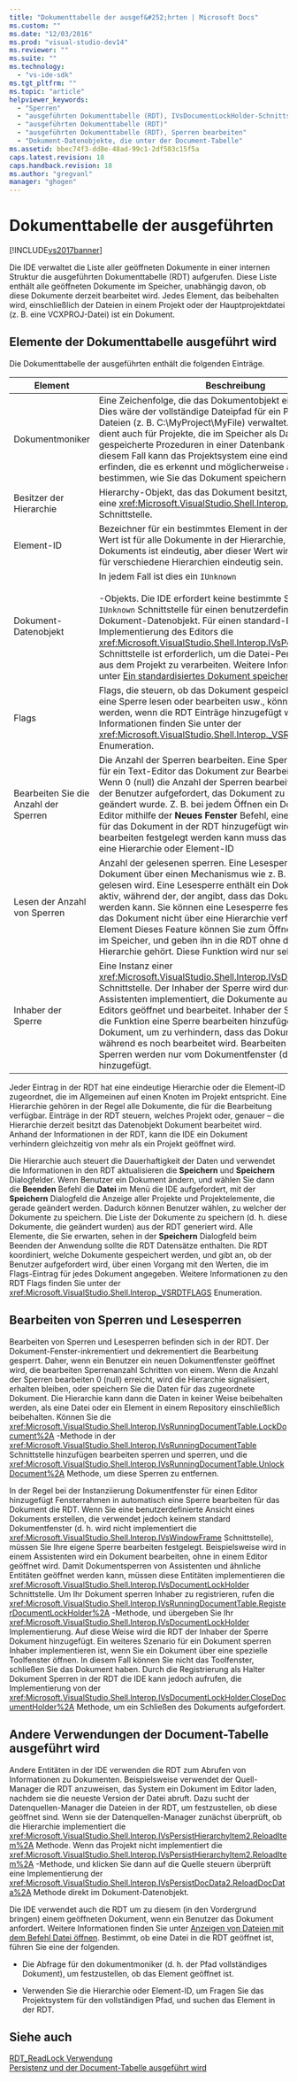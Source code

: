 ```yaml
---
title: "Dokumenttabelle der ausgef&#252;hrten | Microsoft Docs"
ms.custom: ""
ms.date: "12/03/2016"
ms.prod: "visual-studio-dev14"
ms.reviewer: ""
ms.suite: ""
ms.technology: 
  - "vs-ide-sdk"
ms.tgt_pltfrm: ""
ms.topic: "article"
helpviewer_keywords: 
  - "Sperren"
  - "ausgeführten Dokumenttabelle (RDT), IVsDocumentLockHolder-Schnittstelle"
  - "ausgeführten Dokumenttabelle (RDT)"
  - "ausgeführten Dokumenttabelle (RDT), Sperren bearbeiten"
  - "Dokument-Datenobjekte, die unter der Document-Tabelle"
ms.assetid: bbec74f3-dd8e-48ad-99c1-2df503c15f5a
caps.latest.revision: 18
caps.handback.revision: 18
ms.author: "gregvanl"
manager: "ghogen"
---
```

# Dokumenttabelle der ausgef&#252;hrten
[!INCLUDE[vs2017banner](../../code-quality/includes/vs2017banner.md)]

Die IDE verwaltet die Liste aller geöffneten Dokumente in einer internen Struktur die ausgeführten Dokumenttabelle \(RDT\) aufgerufen. Diese Liste enthält alle geöffneten Dokumente im Speicher, unabhängig davon, ob diese Dokumente derzeit bearbeitet wird. Jedes Element, das beibehalten wird, einschließlich der Dateien in einem Projekt oder der Hauptprojektdatei \(z. B. eine VCXPROJ\-Datei\) ist ein Dokument.  
  
## Elemente der Dokumenttabelle ausgeführt wird  
 Die Dokumenttabelle der ausgeführten enthält die folgenden Einträge.  
  
|Element|Beschreibung|  
|-------------|------------------|  
|Dokumentmoniker|Eine Zeichenfolge, die das Dokumentobjekt eindeutig identifiziert. Dies wäre der vollständige Dateipfad für ein Projektsystem, die Dateien \(z. B. C:\\MyProject\\MyFile\) verwaltet. Diese Zeichenfolge dient auch für Projekte, die im Speicher als Dateisysteme, z. B. gespeicherte Prozeduren in einer Datenbank gespeichert. In diesem Fall kann das Projektsystem eine eindeutige Zeichenfolge erfinden, die es erkennt und möglicherweise analysieren, um zu bestimmen, wie Sie das Dokument speichern kann.|  
|Besitzer der Hierarchie|Hierarchy\-Objekt, das das Dokument besitzt, dargestellt durch eine <xref:Microsoft.VisualStudio.Shell.Interop.IVsHierarchy> Schnittstelle.|  
|Element\-ID|Bezeichner für ein bestimmtes Element in der Hierarchie. Dieser Wert ist für alle Dokumente in der Hierarchie, die im Besitz dieses Dokuments ist eindeutig, aber dieser Wert wird nicht unbedingt für verschiedene Hierarchien eindeutig sein.|  
|Dokument\-Datenobjekt|In jedem Fall ist dies ein `IUnknown`<br /><br /> \-Objekts. Die IDE erfordert keine bestimmte Schnittstelle über die `IUnknown` Schnittstelle für einen benutzerdefinierten Editor\-Dokument\-Datenobjekt. Für einen standard\-Editor, jedoch Implementierung des Editors die <xref:Microsoft.VisualStudio.Shell.Interop.IVsPersistDocData2> Schnittstelle ist erforderlich, um die Datei\-Persistenz\-Aufrufe aus dem Projekt zu verarbeiten. Weitere Informationen finden Sie unter [Ein standardisiertes Dokument speichern](../../extensibility/internals/saving-a-standard-document.md).|  
|Flags|Flags, die steuern, ob das Dokument gespeichert wird, erfolgt eine Sperre lesen oder bearbeiten usw., können angegeben werden, wenn die RDT Einträge hinzugefügt werden. Weitere Informationen finden Sie unter der <xref:Microsoft.VisualStudio.Shell.Interop._VSRDTFLAGS> Enumeration.|  
|Bearbeiten Sie die Anzahl der Sperren|Die Anzahl der Sperren bearbeiten. Eine Sperre bearbeiten gibt für ein Text\-Editor das Dokument zur Bearbeitung zu öffnen. Wenn 0 \(null\) die Anzahl der Sperren bearbeiten einführt, wird der Benutzer aufgefordert, das Dokument zu speichern, wenn es geändert wurde. Z. B. bei jedem Öffnen ein Dokuments in einem Editor mithilfe der **Neues Fenster** Befehl, eine Sperre bearbeiten für das Dokument in der RDT hinzugefügt wird. Damit eine Sperre bearbeiten festgelegt werden kann muss das Dokument bilden eine Hierarchie oder Element\-ID|  
|Lesen der Anzahl von Sperren|Anzahl der gelesenen sperren. Eine Lesesperre gibt an, dass das Dokument über einen Mechanismus wie z. B. einen Assistenten gelesen wird. Eine Lesesperre enthält ein Dokument in der RDT aktiv, während der, der angibt, dass das Dokument bearbeitet werden kann. Sie können eine Lesesperre festlegen, auch wenn das Dokument nicht über eine Hierarchie verfügen oder\-ID Element Dieses Feature können Sie zum Öffnen eines Dokuments im Speicher, und geben ihn in die RDT ohne das Dokument jeder Hierarchie gehört. Diese Funktion wird nur selten verwendet.|  
|Inhaber der Sperre|Eine Instanz einer <xref:Microsoft.VisualStudio.Shell.Interop.IVsDocumentLockHolder> Schnittstelle. Der Inhaber der Sperre wird durch Features wie Assistenten implementiert, die Dokumente außerhalb eines Editors geöffnet und bearbeitet. Inhaber der Sperre können Sie die Funktion eine Sperre bearbeiten hinzufügen, auf das Dokument, um zu verhindern, dass das Dokument geschlossen, während es noch bearbeitet wird. Bearbeiten Sie in der Regel Sperren werden nur vom Dokumentfenster \(d. h. Editoren\) hinzugefügt.|  
  
 Jeder Eintrag in der RDT hat eine eindeutige Hierarchie oder die Element\-ID zugeordnet, die im Allgemeinen auf einen Knoten im Projekt entspricht. Eine Hierarchie gehören in der Regel alle Dokumente, die für die Bearbeitung verfügbar. Einträge in der RDT steuern, welches Projekt oder, genauer – die Hierarchie derzeit besitzt das Datenobjekt Dokument bearbeitet wird. Anhand der Informationen in der RDT, kann die IDE ein Dokument verhindern gleichzeitig von mehr als ein Projekt geöffnet wird.  
  
 Die Hierarchie auch steuert die Dauerhaftigkeit der Daten und verwendet die Informationen in den RDT aktualisieren die **Speichern** und **Speichern** Dialogfelder. Wenn Benutzer ein Dokument ändern, und wählen Sie dann die **Beenden** Befehl die **Datei** im Menü die IDE aufgefordert, mit der **Speichern** Dialogfeld die Anzeige aller Projekte und Projektelemente, die gerade geändert werden. Dadurch können Benutzer wählen, zu welcher der Dokumente zu speichern. Die Liste der Dokumente zu speichern \(d. h. diese Dokumente, die geändert wurden\) aus der RDT generiert wird. Alle Elemente, die Sie erwarten, sehen in der **Speichern** Dialogfeld beim Beenden der Anwendung sollte die RDT Datensätze enthalten. Die RDT koordiniert, welche Dokumente gespeichert werden, und gibt an, ob der Benutzer aufgefordert wird, über einen Vorgang mit den Werten, die im Flags\-Eintrag für jedes Dokument angegeben. Weitere Informationen zu den RDT Flags finden Sie unter der <xref:Microsoft.VisualStudio.Shell.Interop._VSRDTFLAGS> Enumeration.  
  
## Bearbeiten von Sperren und Lesesperren  
 Bearbeiten von Sperren und Lesesperren befinden sich in der RDT. Der Dokument\-Fenster\-inkrementiert und dekrementiert die Bearbeitung gesperrt. Daher, wenn ein Benutzer ein neuen Dokumentfenster geöffnet wird, die bearbeiten Sperrenanzahl Schritten von einem. Wenn die Anzahl der Sperren bearbeiten 0 \(null\) erreicht, wird die Hierarchie signalisiert, erhalten bleiben, oder speichern Sie die Daten für das zugeordnete Dokument. Die Hierarchie kann dann die Daten in keiner Weise beibehalten werden, als eine Datei oder ein Element in einem Repository einschließlich beibehalten. Können Sie die <xref:Microsoft.VisualStudio.Shell.Interop.IVsRunningDocumentTable.LockDocument%2A> \-Methode in der <xref:Microsoft.VisualStudio.Shell.Interop.IVsRunningDocumentTable> Schnittstelle hinzufügen bearbeiten sperren und sperren, und die <xref:Microsoft.VisualStudio.Shell.Interop.IVsRunningDocumentTable.UnlockDocument%2A> Methode, um diese Sperren zu entfernen.  
  
 In der Regel bei der Instanziierung Dokumentfenster für einen Editor hinzugefügt Fensterrahmen in automatisch eine Sperre bearbeiten für das Dokument die RDT. Wenn Sie eine benutzerdefinierte Ansicht eines Dokuments erstellen, die verwendet jedoch keinem standard Dokumentfenster \(d. h. wird nicht implementiert die <xref:Microsoft.VisualStudio.Shell.Interop.IVsWindowFrame> Schnittstelle\), müssen Sie Ihre eigene Sperre bearbeiten festgelegt. Beispielsweise wird in einem Assistenten wird ein Dokument bearbeiten, ohne in einem Editor geöffnet wird. Damit Dokumentsperren von Assistenten und ähnliche Entitäten geöffnet werden kann, müssen diese Entitäten implementieren die <xref:Microsoft.VisualStudio.Shell.Interop.IVsDocumentLockHolder> Schnittstelle. Um Ihr Dokument sperren Inhaber zu registrieren, rufen die <xref:Microsoft.VisualStudio.Shell.Interop.IVsRunningDocumentTable.RegisterDocumentLockHolder%2A> \-Methode, und übergeben Sie Ihr <xref:Microsoft.VisualStudio.Shell.Interop.IVsDocumentLockHolder> Implementierung. Auf diese Weise wird die RDT der Inhaber der Sperre Dokument hinzugefügt. Ein weiteres Szenario für ein Dokument sperren Inhaber implementieren ist, wenn Sie ein Dokument über eine spezielle Toolfenster öffnen. In diesem Fall können Sie nicht das Toolfenster, schließen Sie das Dokument haben. Durch die Registrierung als Halter Dokument Sperren in der RDT die IDE kann jedoch aufrufen, die Implementierung von der <xref:Microsoft.VisualStudio.Shell.Interop.IVsDocumentLockHolder.CloseDocumentHolder%2A> Methode, um ein Schließen des Dokuments aufgefordert.  
  
## Andere Verwendungen der Document\-Tabelle ausgeführt wird  
 Andere Entitäten in der IDE verwenden die RDT zum Abrufen von Informationen zu Dokumenten. Beispielsweise verwendet der Quell\-Manager die RDT anzuweisen, das System ein Dokument im Editor laden, nachdem sie die neueste Version der Datei abruft. Dazu sucht der Datenquellen\-Manager die Dateien in der RDT, um festzustellen, ob diese geöffnet sind. Wenn sie der Datenquellen\-Manager zunächst überprüft, ob die Hierarchie implementiert die <xref:Microsoft.VisualStudio.Shell.Interop.IVsPersistHierarchyItem2.ReloadItem%2A> Methode. Wenn das Projekt nicht implementiert die <xref:Microsoft.VisualStudio.Shell.Interop.IVsPersistHierarchyItem2.ReloadItem%2A> \-Methode, und klicken Sie dann auf die Quelle steuern überprüft eine Implementierung der <xref:Microsoft.VisualStudio.Shell.Interop.IVsPersistDocData2.ReloadDocData%2A> Methode direkt im Dokument\-Datenobjekt.  
  
 Die IDE verwendet auch die RDT um zu diesem \(in den Vordergrund bringen\) einem geöffneten Dokument, wenn ein Benutzer das Dokument anfordert. Weitere Informationen finden Sie unter [Anzeigen von Dateien mit dem Befehl Datei öffnen](../../extensibility/internals/displaying-files-by-using-the-open-file-command.md). Bestimmt, ob eine Datei in die RDT geöffnet ist, führen Sie eine der folgenden.  
  
-   Die Abfrage für den dokumentmoniker \(d. h. der Pfad vollständiges Dokument\), um festzustellen, ob das Element geöffnet ist.  
  
-   Verwenden Sie die Hierarchie oder Element\-ID, um Fragen Sie das Projektsystem für den vollständigen Pfad, und suchen das Element in der RDT.  
  
## Siehe auch  
 [RDT\_ReadLock Verwendung](../../extensibility/internals/rdt-readlock-usage.md)   
 [Persistenz und der Document\-Tabelle ausgeführt wird](../../extensibility/internals/persistence-and-the-running-document-table.md)